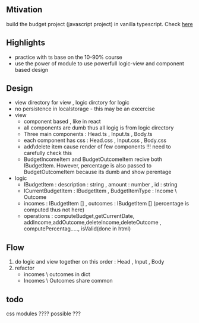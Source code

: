 <h2>Mtivation</h2>
build the budget project (javascript project) in vanilla typescript. Check <a href='https://www.youtube.com/watch?v=z4cYVYMJs80&list=PLT6u32ApxFVBRo-wCMmwdp2c66GscEDy6&index=1'>here</a>


<h2>Highlights</h2>
<ul>
<li>practice with ts base on the 10-90% course</li>
<li>use the power of module to use powerfull logic-view and component based design</li>
</ul>

<h2>Design</h2>
<ul>
<li>view directory for view , logic dirctory for logic</li>
<li>no persistence in localstorage - this may be an excercise</li>
<li>view
<ul>
<li>component based , like in react</li>
<li>all components are dumb thus all logig is from logic directory
<li>Three main components : Head.ts , Input.ts , Body.ts</li>
<li>each component has css : Head.css , Input.css , Body.css</li>
<li>add\delete item cause render of few components !!! need to carefully check this</li>
<li>BudgetIncomeItem and BudgetOutcomeItem recive both IBudgetItem. However, percentage is also passed to BudgetOutcomeItem because its dumb and show perentage</li>

</ul>   
</li>
<li>logic
<ul>
<li>IBudgetItem : description : string , amount : number , id : string</li>
<li>ICurrentBudgetItem : IBudgetItem , BudgetItemType : Income \ Outcome
<li>incomes : IBudgetItem [] , outcomes : IBudgetItem [] (percentage is computed thus not here)</li>
<li>operations : computeBudget,getCurrentDate, addIncome,addOutcome,deleteIncome,deleteOutcome , computePercentag....., isValid(done in html)
</ul>
 </li>
</ul>


<h2>Flow</h2>
<ol>
<li>do logic and view together on this order : Head , Input , Body</li>
<li>refactor 
<ul>
<li>incomes \ outcomes in dict</li>
<li>Incomes \ Outcomes share common
</ul>
</li>
</ol>


<h2>todo</h2>
css modules ???? possible ???